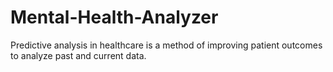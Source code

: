 # Mental-Health-Analyzer
Predictive analysis in healthcare is a method of improving patient outcomes to analyze past and current data.
